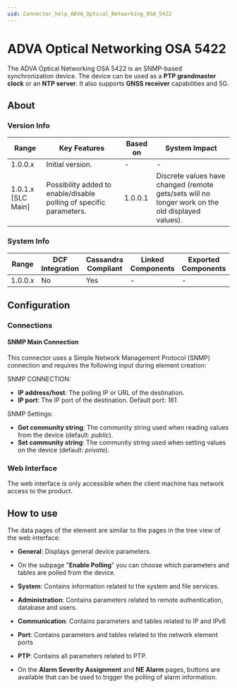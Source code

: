 ```yaml
---
uid: Connector_help_ADVA_Optical_Networking_OSA_5422
---
```


# ADVA Optical Networking OSA 5422

The ADVA Optical Networking OSA 5422 is an SNMP-based synchronization device. The device can be used as a **PTP grandmaster clock** or an **NTP server**. It also supports **GNSS receiver** capabilities and 5G.

## About

### Version Info

| Range | Key Features | Based on | System Impact |
|--|--|--|--|
| 1.0.0.x | Initial version. | - | - |
| 1.0.1.x [SLC Main] | Possibility added to enable/disable polling of specific parameters. | 1.0.0.1 | Discrete values have changed (remote gets/sets will no longer work on the old displayed values). |

### System Info

| Range     | DCF Integration     | Cassandra Compliant     | Linked Components     | Exported Components     |
|-----------|---------------------|-------------------------|-----------------------|-------------------------|
| 1.0.0.x   | No                  | Yes                     | -                     | -                       |

## Configuration

### Connections

#### SNMP Main Connection

This connector uses a Simple Network Management Protocol (SNMP) connection and requires the following input during element creation:

SNMP CONNECTION:

- **IP address/host**: The polling IP or URL of the destination.
- **IP port**: The IP port of the destination. Default port: *161*.

SNMP Settings:

- **Get community string**: The community string used when reading values from the device (default: *public*).
- **Set community string**: The community string used when setting values on the device (default: *private*).

### Web Interface

The web interface is only accessible when the client machine has network access to the product.

## How to use

The data pages of the element are similar to the pages in the tree view of the web interface:

- **General**: Displays general device parameters.

- On the subpage "**Enable Polling**" you can choose which parameters and tables are polled from the device.

- **System**: Contains information related to the system and file services.

- **Administration**: Contains parameters related to remote authentication, database and users.

- **Communication**: Contains parameters and tables related to IP and IPv6

- **Port**: Contains parameters and tables related to the network element ports

- **PTP**: Contains all parameters related to PTP.

- On the **Alarm Severity Assignment** and **NE Alarm** pages, buttons are available that can be used to trigger the polling of alarm information.
